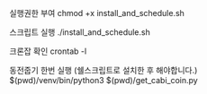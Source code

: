 실행권한 부여
chmod +x install_and_schedule.sh

스크립트 실행
./install_and_schedule.sh

크론잡 확인
crontab -l

동전줍기 한번 실행 (쉘스크립트로 설치한 후 해야합니다.)
$(pwd)/venv/bin/python3 $(pwd)/get_cabi_coin.py
